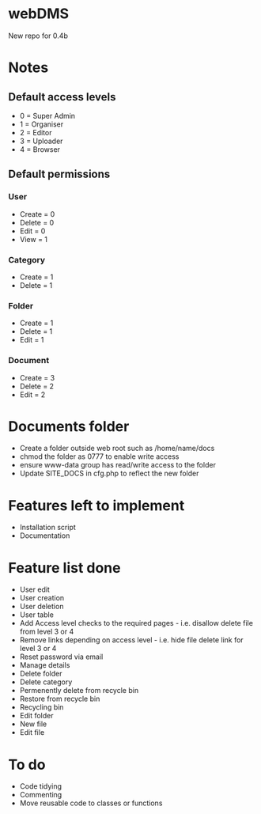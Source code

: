 # webDMS
New repo for 0.4b

# Notes
## Default access levels 
* 0 = Super Admin
* 1 = Organiser
* 2 = Editor
* 3 = Uploader
* 4 = Browser
## Default permissions 
### User 
* Create = 0
* Delete = 0
* Edit = 0
* View = 1
### Category
* Create = 1
* Delete = 1
### Folder
* Create = 1
* Delete = 1
* Edit = 1
### Document
* Create = 3
* Delete = 2
* Edit = 2

# Documents folder
* Create a folder outside web root such as /home/name/docs
* chmod the folder as 0777 to enable write access 
* ensure www-data group has read/write access to the folder
* Update SITE_DOCS in cfg.php to reflect the new folder


# Features left to implement
* Installation script
* Documentation

# Feature list done
* User edit
* User creation
* User deletion
* User table
* Add Access level checks to the required pages - i.e. disallow delete file from level 3 or 4
* Remove links depending on access level - i.e. hide file delete link for level 3 or 4
* Reset password via email
* Manage details
* Delete folder
* Delete category
* Permenently delete from recycle bin
* Restore from recycle bin
* Recycling bin
* Edit folder
* New file
* Edit file

# To do
* Code tidying
* Commenting
* Move reusable code to classes or functions